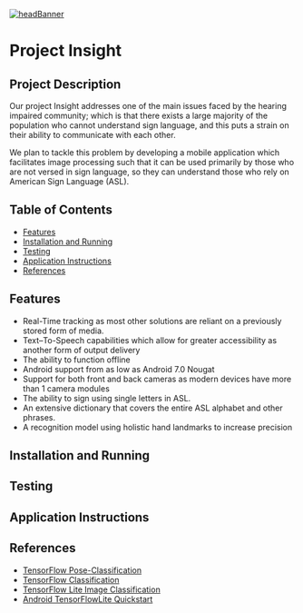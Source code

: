 [![headBanner](https://i.imgur.com/FrR9oGn.png)]()
# Project Insight
## Project Description
Our project Insight addresses one of the main issues faced by the hearing impaired community; which is that there exists a large majority of the population who cannot understand sign language, and this puts a strain on their ability to communicate with each other.

We plan to tackle this problem by developing a mobile application which facilitates image processing such that it can be used primarily by those who are not versed in sign language, so they can understand those who rely on American Sign Language (ASL). 
## Table of Contents
- [ Features ](#features)
- [ Installation and Running ](#i-r)
- [ Testing ](#testing)
- [ Application Instructions ](#instructions)
- [ References ](#references)

<a name="features"></a>
## Features
- Real-Time tracking as most other solutions are reliant on a previously stored form of media.
- Text–To-Speech capabilities which allow for greater accessibility as another form of output delivery
- The ability to function offline
- Android support from as low as Android 7.0 Nougat
- Support for both front and back cameras as modern devices have more than 1 camera modules
- The ability to sign using single letters in ASL.
- An extensive dictionary that covers the entire ASL alphabet and other phrases.
- A recognition model using holistic hand landmarks to increase precision

<a name="i-r"></a>
## Installation and Running

<a name="testing"></a>
## Testing

<a name="instructions"></a>
## Application Instructions

<a name="references"></a>
## References
- [TensorFlow Pose-Classification](https://www.tensorflow.org/lite/tutorials/pose_classification)
- [TensorFlow Classification](https://www.tensorflow.org/tutorials/images/classification)
- [TensorFlow Lite Image Classification](https://www.tensorflow.org/lite/examples/image_classification/overview)
- [Android TensorFlowLite Quickstart](https://www.tensorflow.org/lite/guide/android)
